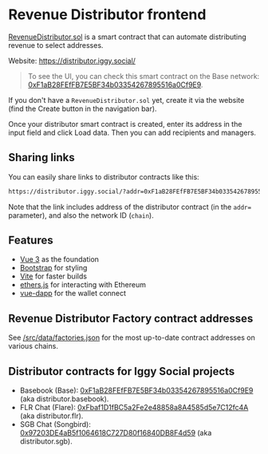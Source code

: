 # Revenue Distributor frontend

[RevenueDistributor.sol](https://github.com/iggy-social/iggy-contracts/blob/main/contracts/distributor/RevenueDistributor.sol) is a smart contract that can automate distributing revenue to select addresses.

Website: https://distributor.iggy.social/ 

> To see the UI, you can check this smart contract on the Base network: [0xF1aB28FEfFB7E5BF34b03354267895516a0Cf9E9](https://distributor.iggy.social/?addr=0xF1aB28FEfFB7E5BF34b03354267895516a0Cf9E9&chain=8453).

If you don't have a `RevenueDistributor.sol` yet, create it via the website (find the Create button in the navigation bar).

Once your distributor smart contract is created, enter its address in the input field and click Load data. Then you can add recipients and managers.

## Sharing links

You can easily share links to distributor contracts like this:

```bash
https://distributor.iggy.social/?addr=0xF1aB28FEfFB7E5BF34b03354267895516a0Cf9E9&chain=8453
```

Note that the link includes address of the distributor contract (in the `addr=` parameter), and also the network ID (`chain`).

## Features
- [Vue 3](https://v3.vuejs.org/guide/introduction.html#what-is-vue-js) as the foundation
- [Bootstrap](https://getbootstrap.com/) for styling
- [Vite](https://vitejs.dev/guide/) for faster builds
- [ethers.js](https://docs.ethers.io/v5/) for interacting with Ethereum
- [vue-dapp](https://github.com/chnejohnson/vue-dapp) for the wallet connect

## Revenue Distributor Factory contract addresses

See [/src/data/factories.json](https://github.com/iggy-social/revenue-distributor-frontend/blob/main/src/data/factories.json) for the most up-to-date contract addresses on various chains.

## Distributor contracts for Iggy Social projects

- Basebook (Base): [0xF1aB28FEfFB7E5BF34b03354267895516a0Cf9E9](https://distributor.iggy.social/?addr=0xF1aB28FEfFB7E5BF34b03354267895516a0Cf9E9&chain=8453) (aka distributor.basebook).
- FLR Chat (Flare): [0xFbaf1D1fBC5a2Fe2e48858a8A4585d5e7C12fc4A](https://distributor.iggy.social/?addr=0xFbaf1D1fBC5a2Fe2e48858a8A4585d5e7C12fc4A&chain=14) (aka distributor.flr).
- SGB Chat (Songbird): [0x97203DE4aB5f1064618C727D80f16840DB8F4d59](https://distributor.iggy.social/?addr=0x97203DE4aB5f1064618C727D80f16840DB8F4d59&chain=19) (aka distributor.sgb).
